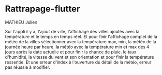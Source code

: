 # Rattrapage-flutter
MATHIEU Julien

Sur l'appli il y a, l'ajout de ville, l'affichage des villes ajoutés avec la température et le temps en temps réel. Et pour finir l'affichage complet de la météo de la villes séléctionner avec la température max, min, la météo de la journée heure par heure, la météo avec la température min et max des 4 jours après la date actuelle et pour finir la chance de pluie, le taux d'humidité, la vitesse du vent et son orientation et pour finir la température ressentie. Et une erreur d'index à l'ouverture du détail de la météo, erreur pas réussie à modifier.
